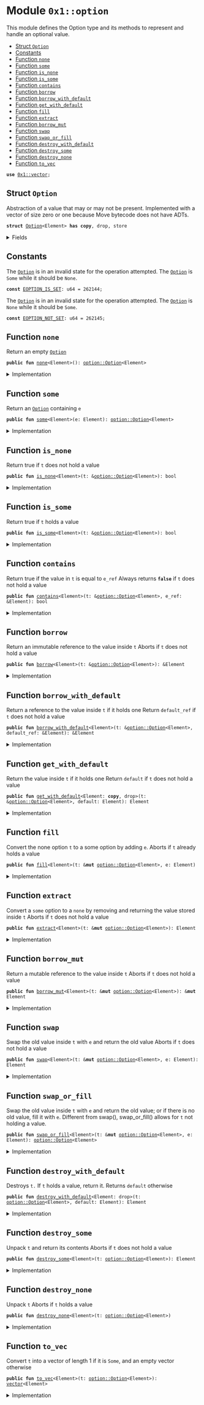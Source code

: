 
<a name="0x1_option"></a>

# Module `0x1::option`

This module defines the Option type and its methods to represent and handle an optional value.


-  [Struct `Option`](#0x1_option_Option)
-  [Constants](#@Constants_0)
-  [Function `none`](#0x1_option_none)
-  [Function `some`](#0x1_option_some)
-  [Function `is_none`](#0x1_option_is_none)
-  [Function `is_some`](#0x1_option_is_some)
-  [Function `contains`](#0x1_option_contains)
-  [Function `borrow`](#0x1_option_borrow)
-  [Function `borrow_with_default`](#0x1_option_borrow_with_default)
-  [Function `get_with_default`](#0x1_option_get_with_default)
-  [Function `fill`](#0x1_option_fill)
-  [Function `extract`](#0x1_option_extract)
-  [Function `borrow_mut`](#0x1_option_borrow_mut)
-  [Function `swap`](#0x1_option_swap)
-  [Function `swap_or_fill`](#0x1_option_swap_or_fill)
-  [Function `destroy_with_default`](#0x1_option_destroy_with_default)
-  [Function `destroy_some`](#0x1_option_destroy_some)
-  [Function `destroy_none`](#0x1_option_destroy_none)
-  [Function `to_vec`](#0x1_option_to_vec)


<pre><code><b>use</b> <a href="../../dependencies/move-stdlib/vector.md#0x1_vector">0x1::vector</a>;
</code></pre>



<a name="0x1_option_Option"></a>

## Struct `Option`

Abstraction of a value that may or may not be present. Implemented with a vector of size
zero or one because Move bytecode does not have ADTs.


<pre><code><b>struct</b> <a href="../../dependencies/move-stdlib/option.md#0x1_option_Option">Option</a>&lt;Element&gt; <b>has</b> <b>copy</b>, drop, store
</code></pre>



<details>
<summary>Fields</summary>


<dl>
<dt>
<code>vec: <a href="../../dependencies/move-stdlib/vector.md#0x1_vector">vector</a>&lt;Element&gt;</code>
</dt>
<dd>

</dd>
</dl>


</details>

<a name="@Constants_0"></a>

## Constants


<a name="0x1_option_EOPTION_IS_SET"></a>

The <code><a href="../../dependencies/move-stdlib/option.md#0x1_option_Option">Option</a></code> is in an invalid state for the operation attempted.
The <code><a href="../../dependencies/move-stdlib/option.md#0x1_option_Option">Option</a></code> is <code>Some</code> while it should be <code>None</code>.


<pre><code><b>const</b> <a href="../../dependencies/move-stdlib/option.md#0x1_option_EOPTION_IS_SET">EOPTION_IS_SET</a>: u64 = 262144;
</code></pre>



<a name="0x1_option_EOPTION_NOT_SET"></a>

The <code><a href="../../dependencies/move-stdlib/option.md#0x1_option_Option">Option</a></code> is in an invalid state for the operation attempted.
The <code><a href="../../dependencies/move-stdlib/option.md#0x1_option_Option">Option</a></code> is <code>None</code> while it should be <code>Some</code>.


<pre><code><b>const</b> <a href="../../dependencies/move-stdlib/option.md#0x1_option_EOPTION_NOT_SET">EOPTION_NOT_SET</a>: u64 = 262145;
</code></pre>



<a name="0x1_option_none"></a>

## Function `none`

Return an empty <code><a href="../../dependencies/move-stdlib/option.md#0x1_option_Option">Option</a></code>


<pre><code><b>public</b> <b>fun</b> <a href="../../dependencies/move-stdlib/option.md#0x1_option_none">none</a>&lt;Element&gt;(): <a href="../../dependencies/move-stdlib/option.md#0x1_option_Option">option::Option</a>&lt;Element&gt;
</code></pre>



<details>
<summary>Implementation</summary>


<pre><code><b>public</b> <b>fun</b> <a href="../../dependencies/move-stdlib/option.md#0x1_option_none">none</a>&lt;Element&gt;(): <a href="../../dependencies/move-stdlib/option.md#0x1_option_Option">Option</a>&lt;Element&gt; {
    <a href="../../dependencies/move-stdlib/option.md#0x1_option_Option">Option</a> { vec: <a href="../../dependencies/move-stdlib/vector.md#0x1_vector_empty">vector::empty</a>() }
}
</code></pre>



</details>

<a name="0x1_option_some"></a>

## Function `some`

Return an <code><a href="../../dependencies/move-stdlib/option.md#0x1_option_Option">Option</a></code> containing <code>e</code>


<pre><code><b>public</b> <b>fun</b> <a href="../../dependencies/move-stdlib/option.md#0x1_option_some">some</a>&lt;Element&gt;(e: Element): <a href="../../dependencies/move-stdlib/option.md#0x1_option_Option">option::Option</a>&lt;Element&gt;
</code></pre>



<details>
<summary>Implementation</summary>


<pre><code><b>public</b> <b>fun</b> <a href="../../dependencies/move-stdlib/option.md#0x1_option_some">some</a>&lt;Element&gt;(e: Element): <a href="../../dependencies/move-stdlib/option.md#0x1_option_Option">Option</a>&lt;Element&gt; {
    <a href="../../dependencies/move-stdlib/option.md#0x1_option_Option">Option</a> { vec: <a href="../../dependencies/move-stdlib/vector.md#0x1_vector_singleton">vector::singleton</a>(e) }
}
</code></pre>



</details>

<a name="0x1_option_is_none"></a>

## Function `is_none`

Return true if <code>t</code> does not hold a value


<pre><code><b>public</b> <b>fun</b> <a href="../../dependencies/move-stdlib/option.md#0x1_option_is_none">is_none</a>&lt;Element&gt;(t: &<a href="../../dependencies/move-stdlib/option.md#0x1_option_Option">option::Option</a>&lt;Element&gt;): bool
</code></pre>



<details>
<summary>Implementation</summary>


<pre><code><b>public</b> <b>fun</b> <a href="../../dependencies/move-stdlib/option.md#0x1_option_is_none">is_none</a>&lt;Element&gt;(t: &<a href="../../dependencies/move-stdlib/option.md#0x1_option_Option">Option</a>&lt;Element&gt;): bool {
    <a href="../../dependencies/move-stdlib/vector.md#0x1_vector_is_empty">vector::is_empty</a>(&t.vec)
}
</code></pre>



</details>

<a name="0x1_option_is_some"></a>

## Function `is_some`

Return true if <code>t</code> holds a value


<pre><code><b>public</b> <b>fun</b> <a href="../../dependencies/move-stdlib/option.md#0x1_option_is_some">is_some</a>&lt;Element&gt;(t: &<a href="../../dependencies/move-stdlib/option.md#0x1_option_Option">option::Option</a>&lt;Element&gt;): bool
</code></pre>



<details>
<summary>Implementation</summary>


<pre><code><b>public</b> <b>fun</b> <a href="../../dependencies/move-stdlib/option.md#0x1_option_is_some">is_some</a>&lt;Element&gt;(t: &<a href="../../dependencies/move-stdlib/option.md#0x1_option_Option">Option</a>&lt;Element&gt;): bool {
    !<a href="../../dependencies/move-stdlib/vector.md#0x1_vector_is_empty">vector::is_empty</a>(&t.vec)
}
</code></pre>



</details>

<a name="0x1_option_contains"></a>

## Function `contains`

Return true if the value in <code>t</code> is equal to <code>e_ref</code>
Always returns <code><b>false</b></code> if <code>t</code> does not hold a value


<pre><code><b>public</b> <b>fun</b> <a href="../../dependencies/move-stdlib/option.md#0x1_option_contains">contains</a>&lt;Element&gt;(t: &<a href="../../dependencies/move-stdlib/option.md#0x1_option_Option">option::Option</a>&lt;Element&gt;, e_ref: &Element): bool
</code></pre>



<details>
<summary>Implementation</summary>


<pre><code><b>public</b> <b>fun</b> <a href="../../dependencies/move-stdlib/option.md#0x1_option_contains">contains</a>&lt;Element&gt;(t: &<a href="../../dependencies/move-stdlib/option.md#0x1_option_Option">Option</a>&lt;Element&gt;, e_ref: &Element): bool {
    <a href="../../dependencies/move-stdlib/vector.md#0x1_vector_contains">vector::contains</a>(&t.vec, e_ref)
}
</code></pre>



</details>

<a name="0x1_option_borrow"></a>

## Function `borrow`

Return an immutable reference to the value inside <code>t</code>
Aborts if <code>t</code> does not hold a value


<pre><code><b>public</b> <b>fun</b> <a href="../../dependencies/move-stdlib/option.md#0x1_option_borrow">borrow</a>&lt;Element&gt;(t: &<a href="../../dependencies/move-stdlib/option.md#0x1_option_Option">option::Option</a>&lt;Element&gt;): &Element
</code></pre>



<details>
<summary>Implementation</summary>


<pre><code><b>public</b> <b>fun</b> <a href="../../dependencies/move-stdlib/option.md#0x1_option_borrow">borrow</a>&lt;Element&gt;(t: &<a href="../../dependencies/move-stdlib/option.md#0x1_option_Option">Option</a>&lt;Element&gt;): &Element {
    <b>assert</b>!(<a href="../../dependencies/move-stdlib/option.md#0x1_option_is_some">is_some</a>(t), <a href="../../dependencies/move-stdlib/option.md#0x1_option_EOPTION_NOT_SET">EOPTION_NOT_SET</a>);
    <a href="../../dependencies/move-stdlib/vector.md#0x1_vector_borrow">vector::borrow</a>(&t.vec, 0)
}
</code></pre>



</details>

<a name="0x1_option_borrow_with_default"></a>

## Function `borrow_with_default`

Return a reference to the value inside <code>t</code> if it holds one
Return <code>default_ref</code> if <code>t</code> does not hold a value


<pre><code><b>public</b> <b>fun</b> <a href="../../dependencies/move-stdlib/option.md#0x1_option_borrow_with_default">borrow_with_default</a>&lt;Element&gt;(t: &<a href="../../dependencies/move-stdlib/option.md#0x1_option_Option">option::Option</a>&lt;Element&gt;, default_ref: &Element): &Element
</code></pre>



<details>
<summary>Implementation</summary>


<pre><code><b>public</b> <b>fun</b> <a href="../../dependencies/move-stdlib/option.md#0x1_option_borrow_with_default">borrow_with_default</a>&lt;Element&gt;(t: &<a href="../../dependencies/move-stdlib/option.md#0x1_option_Option">Option</a>&lt;Element&gt;, default_ref: &Element): &Element {
    <b>let</b> vec_ref = &t.vec;
    <b>if</b> (<a href="../../dependencies/move-stdlib/vector.md#0x1_vector_is_empty">vector::is_empty</a>(vec_ref)) default_ref
    <b>else</b> <a href="../../dependencies/move-stdlib/vector.md#0x1_vector_borrow">vector::borrow</a>(vec_ref, 0)
}
</code></pre>



</details>

<a name="0x1_option_get_with_default"></a>

## Function `get_with_default`

Return the value inside <code>t</code> if it holds one
Return <code>default</code> if <code>t</code> does not hold a value


<pre><code><b>public</b> <b>fun</b> <a href="../../dependencies/move-stdlib/option.md#0x1_option_get_with_default">get_with_default</a>&lt;Element: <b>copy</b>, drop&gt;(t: &<a href="../../dependencies/move-stdlib/option.md#0x1_option_Option">option::Option</a>&lt;Element&gt;, default: Element): Element
</code></pre>



<details>
<summary>Implementation</summary>


<pre><code><b>public</b> <b>fun</b> <a href="../../dependencies/move-stdlib/option.md#0x1_option_get_with_default">get_with_default</a>&lt;Element: <b>copy</b> + drop&gt;(
    t: &<a href="../../dependencies/move-stdlib/option.md#0x1_option_Option">Option</a>&lt;Element&gt;,
    default: Element,
): Element {
    <b>let</b> vec_ref = &t.vec;
    <b>if</b> (<a href="../../dependencies/move-stdlib/vector.md#0x1_vector_is_empty">vector::is_empty</a>(vec_ref)) default
    <b>else</b> *<a href="../../dependencies/move-stdlib/vector.md#0x1_vector_borrow">vector::borrow</a>(vec_ref, 0)
}
</code></pre>



</details>

<a name="0x1_option_fill"></a>

## Function `fill`

Convert the none option <code>t</code> to a some option by adding <code>e</code>.
Aborts if <code>t</code> already holds a value


<pre><code><b>public</b> <b>fun</b> <a href="../../dependencies/move-stdlib/option.md#0x1_option_fill">fill</a>&lt;Element&gt;(t: &<b>mut</b> <a href="../../dependencies/move-stdlib/option.md#0x1_option_Option">option::Option</a>&lt;Element&gt;, e: Element)
</code></pre>



<details>
<summary>Implementation</summary>


<pre><code><b>public</b> <b>fun</b> <a href="../../dependencies/move-stdlib/option.md#0x1_option_fill">fill</a>&lt;Element&gt;(t: &<b>mut</b> <a href="../../dependencies/move-stdlib/option.md#0x1_option_Option">Option</a>&lt;Element&gt;, e: Element) {
    <b>let</b> vec_ref = &<b>mut</b> t.vec;
    <b>if</b> (<a href="../../dependencies/move-stdlib/vector.md#0x1_vector_is_empty">vector::is_empty</a>(vec_ref)) <a href="../../dependencies/move-stdlib/vector.md#0x1_vector_push_back">vector::push_back</a>(vec_ref, e)
    <b>else</b> <b>abort</b> <a href="../../dependencies/move-stdlib/option.md#0x1_option_EOPTION_IS_SET">EOPTION_IS_SET</a>
}
</code></pre>



</details>

<a name="0x1_option_extract"></a>

## Function `extract`

Convert a <code>some</code> option to a <code>none</code> by removing and returning the value stored inside <code>t</code>
Aborts if <code>t</code> does not hold a value


<pre><code><b>public</b> <b>fun</b> <a href="../../dependencies/move-stdlib/option.md#0x1_option_extract">extract</a>&lt;Element&gt;(t: &<b>mut</b> <a href="../../dependencies/move-stdlib/option.md#0x1_option_Option">option::Option</a>&lt;Element&gt;): Element
</code></pre>



<details>
<summary>Implementation</summary>


<pre><code><b>public</b> <b>fun</b> <a href="../../dependencies/move-stdlib/option.md#0x1_option_extract">extract</a>&lt;Element&gt;(t: &<b>mut</b> <a href="../../dependencies/move-stdlib/option.md#0x1_option_Option">Option</a>&lt;Element&gt;): Element {
    <b>assert</b>!(<a href="../../dependencies/move-stdlib/option.md#0x1_option_is_some">is_some</a>(t), <a href="../../dependencies/move-stdlib/option.md#0x1_option_EOPTION_NOT_SET">EOPTION_NOT_SET</a>);
    <a href="../../dependencies/move-stdlib/vector.md#0x1_vector_pop_back">vector::pop_back</a>(&<b>mut</b> t.vec)
}
</code></pre>



</details>

<a name="0x1_option_borrow_mut"></a>

## Function `borrow_mut`

Return a mutable reference to the value inside <code>t</code>
Aborts if <code>t</code> does not hold a value


<pre><code><b>public</b> <b>fun</b> <a href="../../dependencies/move-stdlib/option.md#0x1_option_borrow_mut">borrow_mut</a>&lt;Element&gt;(t: &<b>mut</b> <a href="../../dependencies/move-stdlib/option.md#0x1_option_Option">option::Option</a>&lt;Element&gt;): &<b>mut</b> Element
</code></pre>



<details>
<summary>Implementation</summary>


<pre><code><b>public</b> <b>fun</b> <a href="../../dependencies/move-stdlib/option.md#0x1_option_borrow_mut">borrow_mut</a>&lt;Element&gt;(t: &<b>mut</b> <a href="../../dependencies/move-stdlib/option.md#0x1_option_Option">Option</a>&lt;Element&gt;): &<b>mut</b> Element {
    <b>assert</b>!(<a href="../../dependencies/move-stdlib/option.md#0x1_option_is_some">is_some</a>(t), <a href="../../dependencies/move-stdlib/option.md#0x1_option_EOPTION_NOT_SET">EOPTION_NOT_SET</a>);
    <a href="../../dependencies/move-stdlib/vector.md#0x1_vector_borrow_mut">vector::borrow_mut</a>(&<b>mut</b> t.vec, 0)
}
</code></pre>



</details>

<a name="0x1_option_swap"></a>

## Function `swap`

Swap the old value inside <code>t</code> with <code>e</code> and return the old value
Aborts if <code>t</code> does not hold a value


<pre><code><b>public</b> <b>fun</b> <a href="../../dependencies/move-stdlib/option.md#0x1_option_swap">swap</a>&lt;Element&gt;(t: &<b>mut</b> <a href="../../dependencies/move-stdlib/option.md#0x1_option_Option">option::Option</a>&lt;Element&gt;, e: Element): Element
</code></pre>



<details>
<summary>Implementation</summary>


<pre><code><b>public</b> <b>fun</b> <a href="../../dependencies/move-stdlib/option.md#0x1_option_swap">swap</a>&lt;Element&gt;(t: &<b>mut</b> <a href="../../dependencies/move-stdlib/option.md#0x1_option_Option">Option</a>&lt;Element&gt;, e: Element): Element {
    <b>assert</b>!(<a href="../../dependencies/move-stdlib/option.md#0x1_option_is_some">is_some</a>(t), <a href="../../dependencies/move-stdlib/option.md#0x1_option_EOPTION_NOT_SET">EOPTION_NOT_SET</a>);
    <b>let</b> vec_ref = &<b>mut</b> t.vec;
    <b>let</b> old_value = <a href="../../dependencies/move-stdlib/vector.md#0x1_vector_pop_back">vector::pop_back</a>(vec_ref);
    <a href="../../dependencies/move-stdlib/vector.md#0x1_vector_push_back">vector::push_back</a>(vec_ref, e);
    old_value
}
</code></pre>



</details>

<a name="0x1_option_swap_or_fill"></a>

## Function `swap_or_fill`

Swap the old value inside <code>t</code> with <code>e</code> and return the old value;
or if there is no old value, fill it with <code>e</code>.
Different from swap(), swap_or_fill() allows for <code>t</code> not holding a value.


<pre><code><b>public</b> <b>fun</b> <a href="../../dependencies/move-stdlib/option.md#0x1_option_swap_or_fill">swap_or_fill</a>&lt;Element&gt;(t: &<b>mut</b> <a href="../../dependencies/move-stdlib/option.md#0x1_option_Option">option::Option</a>&lt;Element&gt;, e: Element): <a href="../../dependencies/move-stdlib/option.md#0x1_option_Option">option::Option</a>&lt;Element&gt;
</code></pre>



<details>
<summary>Implementation</summary>


<pre><code><b>public</b> <b>fun</b> <a href="../../dependencies/move-stdlib/option.md#0x1_option_swap_or_fill">swap_or_fill</a>&lt;Element&gt;(t: &<b>mut</b> <a href="../../dependencies/move-stdlib/option.md#0x1_option_Option">Option</a>&lt;Element&gt;, e: Element): <a href="../../dependencies/move-stdlib/option.md#0x1_option_Option">Option</a>&lt;Element&gt; {
    <b>let</b> vec_ref = &<b>mut</b> t.vec;
    <b>let</b> old_value = <b>if</b> (<a href="../../dependencies/move-stdlib/vector.md#0x1_vector_is_empty">vector::is_empty</a>(vec_ref)) <a href="../../dependencies/move-stdlib/option.md#0x1_option_none">none</a>()
        <b>else</b> <a href="../../dependencies/move-stdlib/option.md#0x1_option_some">some</a>(<a href="../../dependencies/move-stdlib/vector.md#0x1_vector_pop_back">vector::pop_back</a>(vec_ref));
    <a href="../../dependencies/move-stdlib/vector.md#0x1_vector_push_back">vector::push_back</a>(vec_ref, e);
    old_value
}
</code></pre>



</details>

<a name="0x1_option_destroy_with_default"></a>

## Function `destroy_with_default`

Destroys <code>t.</code> If <code>t</code> holds a value, return it. Returns <code>default</code> otherwise


<pre><code><b>public</b> <b>fun</b> <a href="../../dependencies/move-stdlib/option.md#0x1_option_destroy_with_default">destroy_with_default</a>&lt;Element: drop&gt;(t: <a href="../../dependencies/move-stdlib/option.md#0x1_option_Option">option::Option</a>&lt;Element&gt;, default: Element): Element
</code></pre>



<details>
<summary>Implementation</summary>


<pre><code><b>public</b> <b>fun</b> <a href="../../dependencies/move-stdlib/option.md#0x1_option_destroy_with_default">destroy_with_default</a>&lt;Element: drop&gt;(t: <a href="../../dependencies/move-stdlib/option.md#0x1_option_Option">Option</a>&lt;Element&gt;, default: Element): Element {
    <b>let</b> <a href="../../dependencies/move-stdlib/option.md#0x1_option_Option">Option</a> { vec } = t;
    <b>if</b> (<a href="../../dependencies/move-stdlib/vector.md#0x1_vector_is_empty">vector::is_empty</a>(&vec)) default
    <b>else</b> <a href="../../dependencies/move-stdlib/vector.md#0x1_vector_pop_back">vector::pop_back</a>(&<b>mut</b> vec)
}
</code></pre>



</details>

<a name="0x1_option_destroy_some"></a>

## Function `destroy_some`

Unpack <code>t</code> and return its contents
Aborts if <code>t</code> does not hold a value


<pre><code><b>public</b> <b>fun</b> <a href="../../dependencies/move-stdlib/option.md#0x1_option_destroy_some">destroy_some</a>&lt;Element&gt;(t: <a href="../../dependencies/move-stdlib/option.md#0x1_option_Option">option::Option</a>&lt;Element&gt;): Element
</code></pre>



<details>
<summary>Implementation</summary>


<pre><code><b>public</b> <b>fun</b> <a href="../../dependencies/move-stdlib/option.md#0x1_option_destroy_some">destroy_some</a>&lt;Element&gt;(t: <a href="../../dependencies/move-stdlib/option.md#0x1_option_Option">Option</a>&lt;Element&gt;): Element {
    <b>assert</b>!(<a href="../../dependencies/move-stdlib/option.md#0x1_option_is_some">is_some</a>(&t), <a href="../../dependencies/move-stdlib/option.md#0x1_option_EOPTION_NOT_SET">EOPTION_NOT_SET</a>);
    <b>let</b> <a href="../../dependencies/move-stdlib/option.md#0x1_option_Option">Option</a> { vec } = t;
    <b>let</b> elem = <a href="../../dependencies/move-stdlib/vector.md#0x1_vector_pop_back">vector::pop_back</a>(&<b>mut</b> vec);
    <a href="../../dependencies/move-stdlib/vector.md#0x1_vector_destroy_empty">vector::destroy_empty</a>(vec);
    elem
}
</code></pre>



</details>

<a name="0x1_option_destroy_none"></a>

## Function `destroy_none`

Unpack <code>t</code>
Aborts if <code>t</code> holds a value


<pre><code><b>public</b> <b>fun</b> <a href="../../dependencies/move-stdlib/option.md#0x1_option_destroy_none">destroy_none</a>&lt;Element&gt;(t: <a href="../../dependencies/move-stdlib/option.md#0x1_option_Option">option::Option</a>&lt;Element&gt;)
</code></pre>



<details>
<summary>Implementation</summary>


<pre><code><b>public</b> <b>fun</b> <a href="../../dependencies/move-stdlib/option.md#0x1_option_destroy_none">destroy_none</a>&lt;Element&gt;(t: <a href="../../dependencies/move-stdlib/option.md#0x1_option_Option">Option</a>&lt;Element&gt;) {
    <b>assert</b>!(<a href="../../dependencies/move-stdlib/option.md#0x1_option_is_none">is_none</a>(&t), <a href="../../dependencies/move-stdlib/option.md#0x1_option_EOPTION_IS_SET">EOPTION_IS_SET</a>);
    <b>let</b> <a href="../../dependencies/move-stdlib/option.md#0x1_option_Option">Option</a> { vec } = t;
    <a href="../../dependencies/move-stdlib/vector.md#0x1_vector_destroy_empty">vector::destroy_empty</a>(vec)
}
</code></pre>



</details>

<a name="0x1_option_to_vec"></a>

## Function `to_vec`

Convert <code>t</code> into a vector of length 1 if it is <code>Some</code>,
and an empty vector otherwise


<pre><code><b>public</b> <b>fun</b> <a href="../../dependencies/move-stdlib/option.md#0x1_option_to_vec">to_vec</a>&lt;Element&gt;(t: <a href="../../dependencies/move-stdlib/option.md#0x1_option_Option">option::Option</a>&lt;Element&gt;): <a href="../../dependencies/move-stdlib/vector.md#0x1_vector">vector</a>&lt;Element&gt;
</code></pre>



<details>
<summary>Implementation</summary>


<pre><code><b>public</b> <b>fun</b> <a href="../../dependencies/move-stdlib/option.md#0x1_option_to_vec">to_vec</a>&lt;Element&gt;(t: <a href="../../dependencies/move-stdlib/option.md#0x1_option_Option">Option</a>&lt;Element&gt;): <a href="../../dependencies/move-stdlib/vector.md#0x1_vector">vector</a>&lt;Element&gt; {
    <b>let</b> <a href="../../dependencies/move-stdlib/option.md#0x1_option_Option">Option</a> { vec } = t;
    vec
}
</code></pre>



</details>
